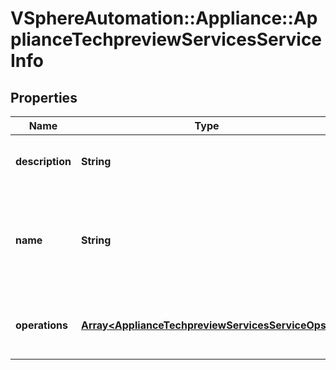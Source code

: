 # VSphereAutomation::Appliance::ApplianceTechpreviewServicesServiceInfo

## Properties
Name | Type | Description | Notes
------------ | ------------- | ------------- | -------------
**description** | **String** | A description of the service.  The description can be empty. | 
**name** | **String** | The name of the service, for example, \&quot;vmware-vpxd\&quot;.  This name is unique per machine. | 
**operations** | [**Array&lt;ApplianceTechpreviewServicesServiceOps&gt;**](ApplianceTechpreviewServicesServiceOps.md) | The operations encoded in an array, supported by the service. | 


